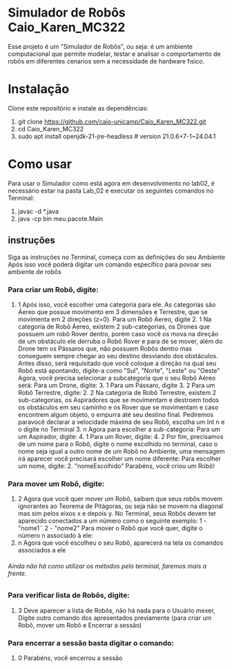 # Simulador de Robôs Caio_Karen_MC322
Esse projeto é um "Simulador de Robôs", ou seja: é um ambiente computacional que permite modelar, testar e analisar o comportamento de robôs em diferentes cenarios sem a necessidade de hardware fısico.

# Instalação
Clone este repositório e instale as dependências:

1.  git clone https://github.com/caio-unicamp/Caio_Karen_MC322.git
2. cd Caio_Karen_MC322
3. sudo apt install openjdk-21-jre-headless  # version 21.0.6+7-1~24.04.1 

# Como usar
Para usar o Simulador como está agora em desenvolvimento no lab02, é necessário estar na pasta Lab_02 e executar os seguintes comandos no Terminal:

1. javac -d *.java
2. java -cp bin meu.pacote.Main

## instruções 
 Siga as instruções no Terminal, começa com as definições do seu Ambiente
 Após isso você poderá digitar um comando específico para povoar seu ambiente de robôs

### Para criar um Robô, digite:
 1. 1 
    Após isso, você escolher uma categoria para ele. As categorias são Áereo que possue movimento em 3 dimensões e Terrestre, que se movimenta em 2 direções (z=0).
    Para um Robô Áereo, digite
    2. 1
        Na categoria de Robô Áereo, existem 2 sub-categorias, os Drones que possuem um robô Rover dentro, porém caso você os mova na direção de um obstáculo ele derruba o Robô Rover e para de se mover, além do Drone tem os Pássaros que, não possuem Robôs dentro mas conseguem sempre chegar ao seu destino desviando dos obstáculos.
        Antes disso, será requisitado que você coloque a direção na qual seu Robô está apontando, digite-a como "Sul", "Norte", "Leste" ou "Oeste" 
        Agora, você precisa selecionar a subcategoria que o seu Robô Aéreo será:
        Para um Drone, digite:
        3. 1
        Para um Pássaro, digite
        3. 2
    Para um Robô Terrestre, digite:
    2. 2
        Na categoria de Robô Terrestre, existem 2 sub-categorias, os Aspiradores que se movimentam e destroem todos os obstáculos em seu caminho e os Rover que se movimentam e caso encontrem algum objeto, o empurra até seu destino final.
        Pediremos paravocê  declarar a velocidade máxima de seu Robô, escolha um Int n e o digite no Terminal
        3. n
        Agora para escolher a sub-categoria:
        Para um um Aspirador, digite:
        4. 1
        Para um Rover, digite:
        4. 2
    Por fim, precisamos de um nome para o Robô, digite o nome escolhido no terminal, caso o nome seja igual a outro nome de um Robô no Ambiente, uma mensagem irá aparecer você precisará escolher um nome diferente:
    Para escolher um nome, digite:
    2. "nomeEscolhido"
    Parabéns, você criou um Robô!

### Para mover um Robô, digite:
 1. 2
 Agora que você quer mover um Robô, saibam que seus robôs movem ignorantes ao Teorema de Pitágoras, ou seja não se movem na diagonal mas sim pelos eixos x e depois y.
 No Terminal, seus Robôs devem ter aparecido conectados a um número como o seguinte exemplo: 
 1 - "nome1¨
 2 - "nome2"
 Para mover o Robô que você quer, digite o número n associado à ele:
 2. n
 Agora que você escolheu o seu Robô, aparecerá na tela os comandos associados a ele
 ###### Ainda não há como utilizar os métodos pelo terminal, faremos mais a frente.

### Para verificar lista de Robôs, digite:
 1. 3
 Deve aparecer a lista de Robôs, não há nada para o Usuário mexer, Digite outro comando dos apresentados previamente (para criar um Robô, mover um Robô e Encerrar a sessão)

### Para encerrar a sessão basta digitar o comando:
 1. 0
 Parabéns, você encerrou a sessão